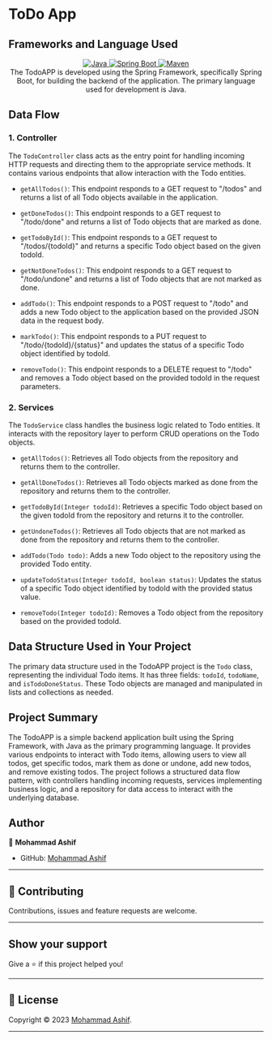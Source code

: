 # ToDo App

## Frameworks and Language Used<br>

<p align="center">
<a href="Java url">
    <img alt="Java" src="https://img.shields.io/badge/Java->=8-darkblue.svg" />
</a>
  <a href="Spring Boot url" >
    <img alt="Spring Boot" src="https://img.shields.io/badge/Spring Boot-3.0.6-brightgreen.svg" />
</a>
<a href="Maven url" >
    <img alt="Maven" src="https://img.shields.io/badge/maven-3.0.5-brightgreen.svg" />
</a>
    <br>
The TodoAPP is developed using the Spring Framework, specifically Spring Boot, for building the backend of the application. The primary language used for development is Java.

## Data Flow

### 1. Controller
The `TodoController` class acts as the entry point for handling incoming HTTP requests and directing them to the appropriate service methods. It contains various endpoints that allow interaction with the Todo entities.

- `getAllTodos()`: This endpoint responds to a GET request to "/todos" and returns a list of all Todo objects available in the application.

- `getDoneTodos()`: This endpoint responds to a GET request to "/todo/done" and returns a list of Todo objects that are marked as done.

- `getTodoById()`: This endpoint responds to a GET request to "/todos/{todoId}" and returns a specific Todo object based on the given todoId.

- `getNotDoneTodos()`: This endpoint responds to a GET request to "/todo/undone" and returns a list of Todo objects that are not marked as done.

- `addTodo()`: This endpoint responds to a POST request to "/todo" and adds a new Todo object to the application based on the provided JSON data in the request body.

- `markTodo()`: This endpoint responds to a PUT request to "/todo/{todoId}/{status}" and updates the status of a specific Todo object identified by todoId.

- `removeTodo()`: This endpoint responds to a DELETE request to "/todo" and removes a Todo object based on the provided todoId in the request parameters.

### 2. Services
The `TodoService` class handles the business logic related to Todo entities. It interacts with the repository layer to perform CRUD operations on the Todo objects.

- `getAllTodos()`: Retrieves all Todo objects from the repository and returns them to the controller.

- `getAllDoneTodos()`: Retrieves all Todo objects marked as done from the repository and returns them to the controller.

- `getTodoById(Integer todoId)`: Retrieves a specific Todo object based on the given todoId from the repository and returns it to the controller.

- `getUndoneTodos()`: Retrieves all Todo objects that are not marked as done from the repository and returns them to the controller.

- `addTodo(Todo todo)`: Adds a new Todo object to the repository using the provided Todo entity.

- `updateTodoStatus(Integer todoId, boolean status)`: Updates the status of a specific Todo object identified by todoId with the provided status value.

- `removeTodo(Integer todoId)`: Removes a Todo object from the repository based on the provided todoId.

## Data Structure Used in Your Project

The primary data structure used in the TodoAPP project is the `Todo` class, representing the individual Todo items. It has three fields: `todoId`, `todoName`, and `isTodoDoneStatus`. These Todo objects are managed and manipulated in lists and collections as needed.

## Project Summary

The TodoAPP is a simple backend application built using the Spring Framework, with Java as the primary programming language. It provides various endpoints to interact with Todo items, allowing users to view all todos, get specific todos, mark them as done or undone, add new todos, and remove existing todos. The project follows a structured data flow pattern, with controllers handling incoming requests, services implementing business logic, and a repository for data access to interact with the underlying database.

## Author

👤 **Mohammad Ashif**

* GitHub: [Mohammad Ashif]( https://github.com/ashifdeveloper)

    
---

## 🤝 Contributing

Contributions, issues and feature requests are welcome.
    
---
    
## Show your support

Give a ⭐️ if this project helped you!
    
---
    
## 📝 License

Copyright © 2023 [Mohammad Ashif]( https://github.com/ashifdeveloper).<br />
    
---

